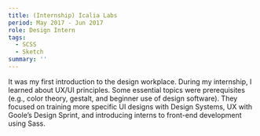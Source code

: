```yaml
---
title: (Internship) Icalia Labs
period: May 2017 - Jun 2017
role: Design Intern
tags: 
  - SCSS
  - Sketch
summary: ''
---
```

It was my first introduction to the design workplace. During my internship, I learned about UX/UI principles. Some essential topics were prerequisites (e.g., color theory, gestalt, and beginner use of design software). They focused on training more specific UI designs with Design Systems, UX with Goole’s Design Sprint, and introducing interns to front-end development using Sass. 